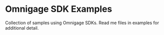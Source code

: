 # Omnigage SDK Examples
Collection of samples using Omnigage SDKs. Read me files in examples for additional detail.
